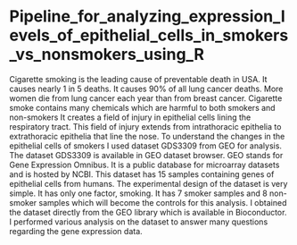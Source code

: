 # Pipeline_for_analyzing_expression_levels_of_epithelial_cells_in_smokers_vs_nonsmokers_using_R

Cigarette smoking is the leading cause of preventable death in USA. 
It causes nearly 1 in 5 deaths. It causes 90% of all lung cancer deaths. 
More women die from lung cancer each year than from breast cancer. 
Cigarette smoke contains many chemicals which are harmful to both smokers and non-smokers 
It creates a field of injury in epithelial cells lining the respiratory tract. 
This field of injury extends from intrathoracic epithelia to extrathoracic epithelia that line the nose.
To understand the changes in the epithelial cells of smokers I used dataset GDS3309 from GEO for analysis. 
The dataset GDS3309 is available in GEO dataset browser. 
GEO stands for Gene Expression Omnibus. It is a public database for microarray datasets and is hosted by NCBI. 
This dataset has 15 samples containing genes of epithelial cells from humans.
The experimental design of the dataset is very simple. It has only one factor, smoking. 
It has 7 smoker samples and 8 non-smoker samples which will become the controls for this analysis. 
I obtained the dataset directly from the GEO library which is available in Bioconductor. 
I performed various analysis on the dataset to answer many questions regarding the gene expression data. 
